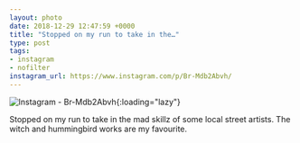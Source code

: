 ```yaml
---
layout: photo
date: 2018-12-29 12:47:59 +0000
title: "Stopped on my run to take in the…"
type: post
tags:
- instagram
- nofilter
instagram_url: https://www.instagram.com/p/Br-Mdb2Abvh/
---
```


![Instagram - Br-Mdb2Abvh](https://colinseymour.co.uk/img/Br-Mdb2Abvh.jpg){:loading="lazy"}

Stopped on my run to take in the mad skillz of some local street artists. The witch and hummingbird works are my favourite.
